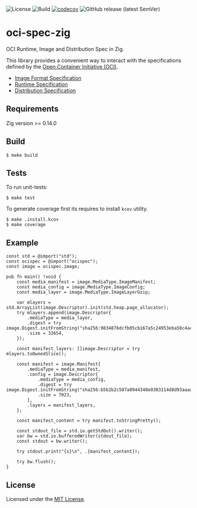 ![License](https://img.shields.io/badge/license-MIT-blue)
![Build](https://github.com/navidys/oci-spec-zig/workflows/build/badge.svg)
[![codecov](https://codecov.io/gh/navidys/oci-spec-zig/branch/main/graph/badge.svg)](https://codecov.io/gh/navidys/oci-spec-zig)
![GitHub release (latest SemVer)](https://img.shields.io/github/v/release/navidys/oci-spec-zig)

# oci-spec-zig
OCI Runtime, Image and Distribution Spec in Zig.

This library provides a convenient way to interact with the specifications defined by the [Open Container Initiative (OCI)](https://opencontainers.org).

- [Image Format Specification](https://github.com/opencontainers/image-spec/blob/main/spec.md)
- [Runtime Specification](https://github.com/opencontainers/runtime-spec/blob/master/spec.md)
- [Distribution Specification](https://github.com/opencontainers/distribution-spec/blob/main/spec.md)

## Requirements

Zig version >= 0.14.0

## Build

```
$ make build
```

## Tests

To run unit-tests:

```shell
$ make test
```

To generate coverage first its requires to install `kcov` utility.

```shell
$ make .install.kcov
$ make coverage
```

## Example

```shell
const std = @import("std");
const ocispec = @import("ocispec");
const image = ocispec.image;

pub fn main() !void {
    const media_manifest = image.MediaType.ImageManifest;
    const media_config = image.MediaType.ImageConfig;
    const media_layer = image.MediaType.ImageLayerGzip;

    var mlayers = std.ArrayList(image.Descriptor).init(std.heap.page_allocator);
    try mlayers.append(image.Descriptor{
        .mediaType = media_layer,
        .digest = try image.Digest.initFromString("sha256:9834876dcfb05cb167a5c24953eba58c4ac89b1adf57f28f2f9d09af107ee8f"),
        .size = 32654,
    });

    const manifest_layers: []image.Descriptor = try mlayers.toOwnedSlice();

    const manifest = image.Manifest{
        .mediaType = media_manifest,
        .config = image.Descriptor{
            .mediaType = media_config,
            .digest = try image.Digest.initFromString("sha256:b5b2b2c507a0944348e0303114d8d93aaaa081732b86451d9bce1f432a537bc7"),
            .size = 7023,
        },
        .layers = manifest_layers,
    };

    const manifest_content = try manifest.toStringPretty();

    const stdout_file = std.io.getStdOut().writer();
    var bw = std.io.bufferedWriter(stdout_file);
    const stdout = bw.writer();

    try stdout.print("{s}\n", .{manifest_content});

    try bw.flush();
}
```

## License
Licensed under the [MIT License](https://github.com/navidys/oci-spec-zig/blob/main/LICENSE).

